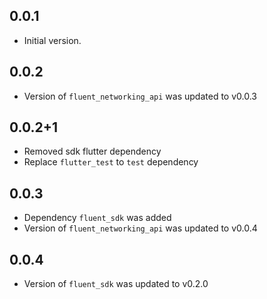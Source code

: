 ## 0.0.1

* Initial version.

## 0.0.2

* Version of `fluent_networking_api` was updated to v0.0.3

## 0.0.2+1

* Removed sdk flutter dependency
* Replace `flutter_test` to `test` dependency

## 0.0.3

* Dependency `fluent_sdk` was added
* Version of `fluent_networking_api` was updated to v0.0.4

## 0.0.4

* Version of `fluent_sdk` was updated to v0.2.0